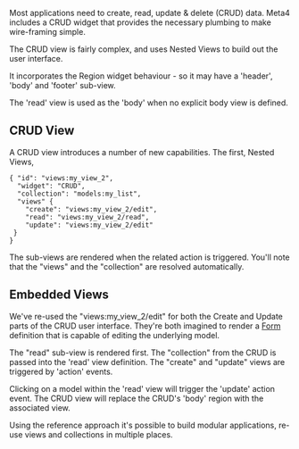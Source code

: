Most applications need to create, read, update & delete (CRUD) data. Meta4 includes a CRUD widget that provides the necessary plumbing to make wire-framing simple.

The CRUD view is fairly complex, and uses Nested Views to build out the user interface.

It incorporates the Region widget behaviour - so it may have a 'header', 'body' and 'footer' sub-view.

The 'read' view is used as the 'body' when no explicit body view is defined.

CRUD View
---------

A CRUD view introduces a number of new capabilities. The first, Nested Views, 

    { "id": "views:my_view_2",
      "widget": "CRUD",
      "collection": "models:my_list",
      "views" {
        "create": "views:my_view_2/edit",
        "read": "views:my_view_2/read",
        "update": "views:my_view_2/edit"
     }
    }

The sub-views are rendered when the related action is triggered. You'll note that the "views" and the "collection" are resolved automatically.

Embedded Views
--------------

We've re-used the "views:my_view_2/edit" for both the Create and Update parts of the CRUD user interface. They're both imagined to render a <a href="Form">Form</a> definition that is capable of editing the underlying model.

The "read" sub-view is rendered first. The "collection" from the CRUD is passed into the 'read' view definition.
The "create" and "update" views are triggered by 'action' events. 

Clicking on a model within the 'read' view will trigger the 'update' action event. The CRUD view will replace the CRUD's 'body' region with the associated view.

Using the reference approach it's possible to build modular applications, re-use views and collections in multiple places.



